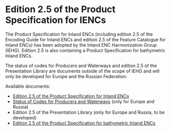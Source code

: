 # Edition 2.5 of the Product Specification for IENCs

The Product Specification for Inland ENCs \(including edition 2.5 of the Encoding Guide for Inland ENCs and edition 2.5 of the Feature Catalogue for Inland ENCs\) has been adopted by the Inland ENC Harmonization Group \(IEHG\). Edition 2.5 is also containing a Product Specification for bathymetric Inland ENCs.

The status of codes for Producers and Waterways and edition 2.5 of the Presentation Library are documents outside of the scope of IEHG and will only be developed for Europe and the Russian Federation:

Available documents:

* [Edition 2.5 of the Product Specification for Inland ENCs](ienc-product-specification-2.5/)
* [Status of Codes for Producers and Waterways](https://ienc.gitbook.io/ienc-main/status-of-codes-for-producers-and-waterways) \(only for Europe and Russia\)
* Edition 2.5 of the Presentation Library \(only for Europe and Russia, to be developed\)
* [Edition 2.5 of the Product Specification for bathymetric Inland ENCs](bienc-prodspec-25/)



